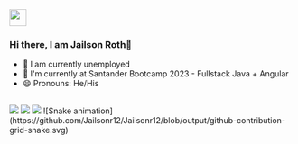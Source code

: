 <div >
  <img height="30em"src="https://www.codewars.com/users/Jailsonr12/badges/micro"/>
  </div>

### Hi there, I am Jailson Roth👋
- 🔭 I am currently unemployed
- 🌱 I'm currently at Santander Bootcamp 2023 - Fullstack Java + Angular
- 😄 Pronouns: He/His
  ##
 <div> 
  <a href="https://instagram.com/jailsonroth" target="_blank"><img src="https://img.shields.io/badge/-Instagram-%23E4405F?style=for-the-badge&logo=instagram&logoColor=white" target="_blank"></a>
  <a href = "mailto: jailson.rothdev@gmail.com"><img src="https://img.shields.io/badge/-Gmail-%23333?style=for-the-badge&logo=gmail&logoColor=white" target="_blank"></a>
  <a href="https://www.linkedin.com/in/jailson-r-444324140/" target="_blank"><img src="https://img.shields.io/badge/-LinkedIn-%230077B5?style=for-the-badge&logo=linkedin&logoColor=white" target="_blank"></a> 
  ![Snake animation](https://github.com/Jailsonr12/Jailsonr12/blob/output/github-contribution-grid-snake.svg)
  </div>
